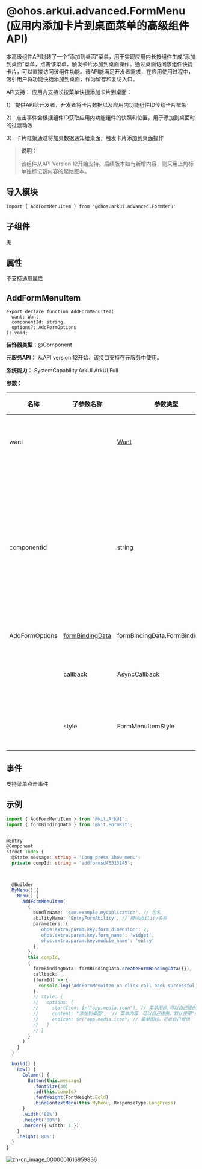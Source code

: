 # @ohos.arkui.advanced.FormMenu (应用内添加卡片到桌面菜单的高级组件API)

本高级组件API封装了一个“添加到桌面”菜单，用于实现应用内长按组件生成“添加到桌面”菜单，点击该菜单，触发卡片添加到桌面操作。通过桌面访问该组件快捷卡片，可以直接访问该组件功能。该API能满足开发者需求，在应用使用过程中，吸引用户将功能快捷添加到桌面，作为留存和复访入口。

API支持：
应用内支持长按菜单快捷添加卡片到桌面：

1） 提供API给开发者，开发者将卡片数据以及应用内功能组件ID传给卡片框架

2） 点击事件会根据组件ID获取应用内功能组件的快照和位置，用于添加到桌面时的过渡动效

3） 卡片框架通过将加桌数据通知给桌面，触发卡片添加到桌面操作


> **说明：**
>
> 该组件从API Version 12开始支持。后续版本如有新增内容，则采用上角标单独标记该内容的起始版本。


## 导入模块

```
import { AddFormMenuItem } from '@ohos.arkui.advanced.FormMenu'
```


## 子组件

无

## 属性
不支持[通用属性](ts-universal-attributes-size.md)

## AddFormMenuItem 

```
export declare function AddFormMenuItem(
  want: Want,
  componentId: string,
  options?: AddFormOptions
): void;
```

**装饰器类型：**\@Component

**元服务API：** 从API version 12开始，该接口支持在元服务中使用。

**系统能力：** SystemCapability.ArkUI.ArkUI.Full

**参数：**

| 名称           | 子参数名称      | 参数类型                        | 必填 | 装饰器类型 | 说明                                                             |
| -------------- | --------------- | ------------------------------- | ---- | ---------- | ---------------------------------------------------------------- |
| want           |                 | [Want](../../reference/apis-ability-kit/js-apis-app-ability-want.md)                            | 是   | \@Prop     | 待发布功能组件的want信息                                         |
| componentId    |                 | string                          | 是   | -          | 应用内功能组件ID，组件ID对应的界面应该与待添加的服务卡片界面相似 |
| AddFormOptions | [formBindingData](../../reference/apis-form-kit/js-apis-app-form-formBindingData.md#formbindingdata) | formBindingData.FormBindingData | 否   | -          | 卡片数据                                                         |
|                | callback        | AsyncCallback<string>           | 否   | -          | 用于回调通知添加的卡片ID                                         |
|                | style           | FormMenuItemStyle               | 否   | -          | 菜单自定义样式信息                                               |

## 

## 事件
支持菜单点击事件

## 示例

```ts
import { AddFormMenuItem } from '@kit.ArkUI';
import { formBindingData } from '@kit.FormKit';


@Entry
@Component
struct Index {
  @State message: string = 'Long press show menu';
  private compId: string = 'addformsd46313145';



  @Builder
  MyMenu() {
    Menu() {
      AddFormMenuItem(
        {
          bundleName: 'com.example.myapplication', // 包名
          abilityName: 'EntryFormAbility', // 模块ability名称
          parameters: {
            'ohos.extra.param.key.form_dimension': 2,
            'ohos.extra.param.key.form_name': 'widget',
            'ohos.extra.param.key.module_name': 'entry'
          },
        },
        this.compId,
        {
          formBindingData: formBindingData.createFormBindingData({}),
          callback:
          (formId) => {
            console.log("AddFormMenuItem on click call back successful, and formId = " + formId);
          },
          // style: {
          //   options: {
          //     startIcon: $r("app.media.icon"), // 菜单图标,可以自己提供。系统默认采用"sys.media.ohos_ic_public_add"
          //     content: "添加到桌面",  // 菜单内容，可以自己提供。默认使用"sys.string.ohos_add_form_to_desktop"
          //     endIcon: $r("app.media.icon") // 菜单图标，可以自己提供
          //   }
          // }
        }
      )
    }
  }

  build() {
    Row() {
      Column() {
        Button(this.message)
          .fontSize(30)
          .id(this.compId)
          .fontWeight(FontWeight.Bold)
          .bindContextMenu(this.MyMenu, ResponseType.LongPress)
      }
      .width('80%')
      .height('80%')
      .border({ width: 1 })
    }
    .height('80%')
  }
}
```
![zh-cn_image_0000001616959836](figures/zh-cn_image_add_form_to_desktop.jpeg)